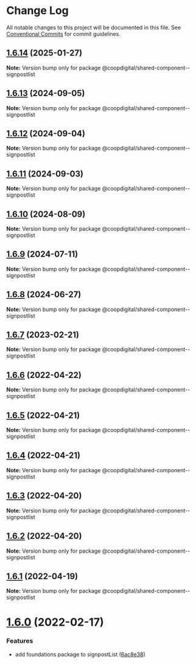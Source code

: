 # Change Log

All notable changes to this project will be documented in this file.
See [Conventional Commits](https://conventionalcommits.org) for commit guidelines.

## [1.6.14](https://github.com/coopdigital/coop-frontend/compare/@coopdigital/shared-component--signpostlist@1.6.13...@coopdigital/shared-component--signpostlist@1.6.14) (2025-01-27)

**Note:** Version bump only for package @coopdigital/shared-component--signpostlist





## [1.6.13](https://github.com/coopdigital/coop-frontend/compare/@coopdigital/shared-component--signpostlist@1.6.12...@coopdigital/shared-component--signpostlist@1.6.13) (2024-09-05)

**Note:** Version bump only for package @coopdigital/shared-component--signpostlist





## [1.6.12](https://github.com/coopdigital/coop-frontend/compare/@coopdigital/shared-component--signpostlist@1.6.11...@coopdigital/shared-component--signpostlist@1.6.12) (2024-09-04)

**Note:** Version bump only for package @coopdigital/shared-component--signpostlist





## [1.6.11](https://github.com/coopdigital/coop-frontend/compare/@coopdigital/shared-component--signpostlist@1.6.10...@coopdigital/shared-component--signpostlist@1.6.11) (2024-09-03)

**Note:** Version bump only for package @coopdigital/shared-component--signpostlist





## [1.6.10](https://github.com/coopdigital/coop-frontend/compare/@coopdigital/shared-component--signpostlist@1.6.9...@coopdigital/shared-component--signpostlist@1.6.10) (2024-08-09)

**Note:** Version bump only for package @coopdigital/shared-component--signpostlist





## [1.6.9](https://github.com/coopdigital/coop-frontend/compare/@coopdigital/shared-component--signpostlist@1.6.8...@coopdigital/shared-component--signpostlist@1.6.9) (2024-07-11)

**Note:** Version bump only for package @coopdigital/shared-component--signpostlist





## [1.6.8](https://github.com/coopdigital/coop-frontend/compare/@coopdigital/shared-component--signpostlist@1.6.7...@coopdigital/shared-component--signpostlist@1.6.8) (2024-06-27)

**Note:** Version bump only for package @coopdigital/shared-component--signpostlist





## [1.6.7](https://github.com/coopdigital/coop-frontend/compare/@coopdigital/shared-component--signpostlist@1.6.6...@coopdigital/shared-component--signpostlist@1.6.7) (2023-02-21)

**Note:** Version bump only for package @coopdigital/shared-component--signpostlist





## [1.6.6](https://github.com/coopdigital/coop-frontend/compare/@coopdigital/shared-component--signpostlist@1.6.5...@coopdigital/shared-component--signpostlist@1.6.6) (2022-04-22)

**Note:** Version bump only for package @coopdigital/shared-component--signpostlist





## [1.6.5](https://github.com/coopdigital/coop-frontend/compare/@coopdigital/shared-component--signpostlist@1.6.4...@coopdigital/shared-component--signpostlist@1.6.5) (2022-04-21)

**Note:** Version bump only for package @coopdigital/shared-component--signpostlist





## [1.6.4](https://github.com/coopdigital/coop-frontend/compare/@coopdigital/shared-component--signpostlist@1.6.3...@coopdigital/shared-component--signpostlist@1.6.4) (2022-04-21)

**Note:** Version bump only for package @coopdigital/shared-component--signpostlist





## [1.6.3](https://github.com/coopdigital/coop-frontend/compare/@coopdigital/shared-component--signpostlist@1.6.2...@coopdigital/shared-component--signpostlist@1.6.3) (2022-04-20)

**Note:** Version bump only for package @coopdigital/shared-component--signpostlist





## [1.6.2](https://github.com/coopdigital/coop-frontend/compare/@coopdigital/shared-component--signpostlist@1.6.1...@coopdigital/shared-component--signpostlist@1.6.2) (2022-04-20)

**Note:** Version bump only for package @coopdigital/shared-component--signpostlist





## [1.6.1](https://github.com/coopdigital/coop-frontend/compare/@coopdigital/shared-component--signpostlist@1.6.0...@coopdigital/shared-component--signpostlist@1.6.1) (2022-04-19)

**Note:** Version bump only for package @coopdigital/shared-component--signpostlist





# [1.6.0](https://github.com/coopdigital/coop-frontend/compare/@coopdigital/shared-component--signpostlist@1.5.5...@coopdigital/shared-component--signpostlist@1.6.0) (2022-02-17)


### Features

* add foundations package to signpostList ([6ac8e38](https://github.com/coopdigital/coop-frontend/commit/6ac8e38d444f329deaf67a1f7ae007661d4ea76e))
